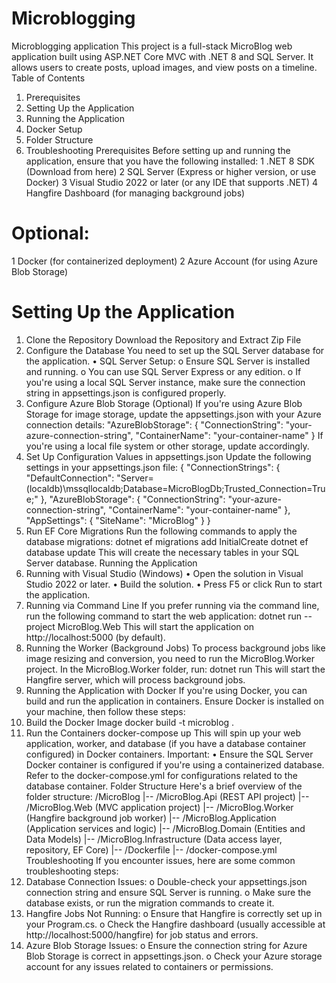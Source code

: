 # Microblogging
Microblogging application
This project is a full-stack MicroBlog web application built using ASP.NET Core MVC with .NET 8 and SQL Server. It allows users to create posts, upload images, and view posts on a timeline.
Table of Contents
1.	Prerequisites
2.	Setting Up the Application
3.	Running the Application
4.	Docker Setup
5.	Folder Structure
6.	Troubleshooting
Prerequisites
Before setting up and running the application, ensure that you have the following installed:
1	.NET 8 SDK (Download from here)
2	SQL Server (Express or higher version, or use Docker)
3	Visual Studio 2022 or later (or any IDE that supports .NET)
4	Hangfire Dashboard (for managing background jobs)

Optional:
=========
1	Docker (for containerized deployment)
2	Azure Account (for using Azure Blob Storage)

Setting Up the Application
====================
1. Clone the Repository
Download the Repository and Extract Zip File
2. Configure the Database
You need to set up the SQL Server database for the application.
•	SQL Server Setup:
o	Ensure SQL Server is installed and running.
o	You can use SQL Server Express or any edition.
o	If you're using a local SQL Server instance, make sure the connection string in appsettings.json is configured properly.
3. Configure Azure Blob Storage (Optional)
If you're using Azure Blob Storage for image storage, update the appsettings.json with your Azure connection details:
"AzureBlobStorage": {
  "ConnectionString": "your-azure-connection-string",
  "ContainerName": "your-container-name"
}
If you're using a local file system or other storage, update accordingly.
4. Set Up Configuration Values in appsettings.json
Update the following settings in your appsettings.json file:
{
  "ConnectionStrings": {
    "DefaultConnection": "Server=(localdb)\\mssqllocaldb;Database=MicroBlogDb;Trusted_Connection=True;"
  },
  "AzureBlobStorage": {
    "ConnectionString": "your-azure-connection-string",
    "ContainerName": "your-container-name"
  },
  "AppSettings": {
    "SiteName": "MicroBlog"
  }
}
5. Run EF Core Migrations
Run the following commands to apply the database migrations:
dotnet ef migrations add InitialCreate
dotnet ef database update
This will create the necessary tables in your SQL Server database.
Running the Application
1. Running with Visual Studio (Windows)
•	Open the solution in Visual Studio 2022 or later.
•	Build the solution.
•	Press F5 or click Run to start the application.
2. Running via Command Line
If you prefer running via the command line, run the following command to start the web application:
dotnet run --project MicroBlog.Web
This will start the application on http://localhost:5000 (by default).
3. Running the Worker (Background Jobs)
To process background jobs like image resizing and conversion, you need to run the MicroBlog.Worker project.
In the MicroBlog.Worker folder, run:
dotnet run
This will start the Hangfire server, which will process background jobs.
4. Running the Application with Docker
If you're using Docker, you can build and run the application in containers. Ensure Docker is installed on your machine, then follow these steps:
1. Build the Docker Image
docker build -t microblog .
2. Run the Containers
docker-compose up
This will spin up your web application, worker, and database (if you have a database container configured) in Docker containers.
Important:
•	Ensure the SQL Server Docker container is configured if you're using a containerized database. Refer to the docker-compose.yml for configurations related to the database container.
Folder Structure
Here's a brief overview of the folder structure:
/MicroBlog
|-- /MicroBlog.Api (REST API project)
|-- /MicroBlog.Web (MVC application project)
|-- /MicroBlog.Worker (Hangfire background job worker)
|-- /MicroBlog.Application (Application services and logic)
|-- /MicroBlog.Domain (Entities and Data Models)
|-- /MicroBlog.Infrastructure (Data access layer, repository, EF Core)
|-- /Dockerfile
|-- /docker-compose.yml
Troubleshooting
If you encounter issues, here are some common troubleshooting steps:
1.	Database Connection Issues:
o	Double-check your appsettings.json connection string and ensure SQL Server is running.
o	Make sure the database exists, or run the migration commands to create it.
2.	Hangfire Jobs Not Running:
o	Ensure that Hangfire is correctly set up in your Program.cs.
o	Check the Hangfire dashboard (usually accessible at http://localhost:5000/hangfire) for job status and errors.
3.	Azure Blob Storage Issues:
o	Ensure the connection string for Azure Blob Storage is correct in appsettings.json.
o	Check your Azure storage account for any issues related to containers or permissions.

